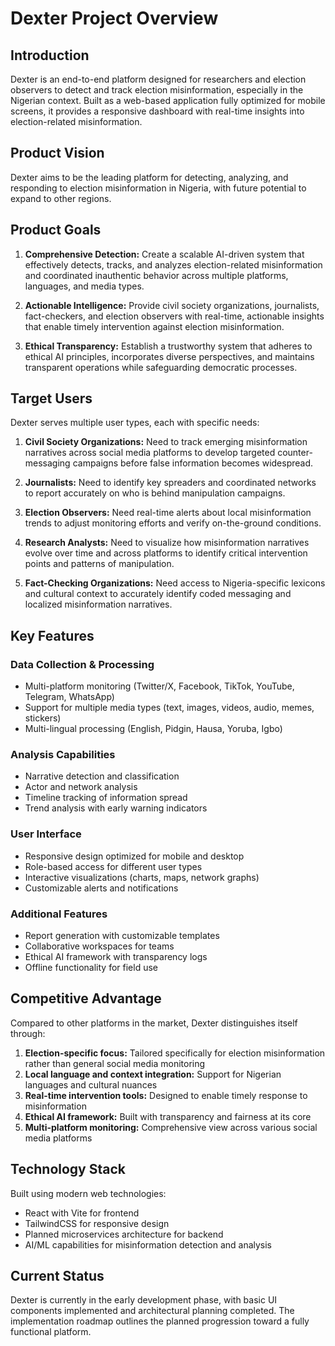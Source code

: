 # Dexter Project Overview

## Introduction

Dexter is an end-to-end platform designed for researchers and election observers to detect and track election misinformation, especially in the Nigerian context. Built as a web-based application fully optimized for mobile screens, it provides a responsive dashboard with real-time insights into election-related misinformation.

## Product Vision

Dexter aims to be the leading platform for detecting, analyzing, and responding to election misinformation in Nigeria, with future potential to expand to other regions.

## Product Goals

1. **Comprehensive Detection:** Create a scalable AI-driven system that effectively detects, tracks, and analyzes election-related misinformation and coordinated inauthentic behavior across multiple platforms, languages, and media types.

2. **Actionable Intelligence:** Provide civil society organizations, journalists, fact-checkers, and election observers with real-time, actionable insights that enable timely intervention against election misinformation.

3. **Ethical Transparency:** Establish a trustworthy system that adheres to ethical AI principles, incorporates diverse perspectives, and maintains transparent operations while safeguarding democratic processes.

## Target Users

Dexter serves multiple user types, each with specific needs:

1. **Civil Society Organizations:** Need to track emerging misinformation narratives across social media platforms to develop targeted counter-messaging campaigns before false information becomes widespread.

2. **Journalists:** Need to identify key spreaders and coordinated networks to report accurately on who is behind manipulation campaigns.

3. **Election Observers:** Need real-time alerts about local misinformation trends to adjust monitoring efforts and verify on-the-ground conditions.

4. **Research Analysts:** Need to visualize how misinformation narratives evolve over time and across platforms to identify critical intervention points and patterns of manipulation.

5. **Fact-Checking Organizations:** Need access to Nigeria-specific lexicons and cultural context to accurately identify coded messaging and localized misinformation narratives.

## Key Features

### Data Collection & Processing
- Multi-platform monitoring (Twitter/X, Facebook, TikTok, YouTube, Telegram, WhatsApp)
- Support for multiple media types (text, images, videos, audio, memes, stickers)
- Multi-lingual processing (English, Pidgin, Hausa, Yoruba, Igbo)

### Analysis Capabilities
- Narrative detection and classification
- Actor and network analysis
- Timeline tracking of information spread
- Trend analysis with early warning indicators

### User Interface
- Responsive design optimized for mobile and desktop
- Role-based access for different user types
- Interactive visualizations (charts, maps, network graphs)
- Customizable alerts and notifications

### Additional Features
- Report generation with customizable templates
- Collaborative workspaces for teams
- Ethical AI framework with transparency logs
- Offline functionality for field use

## Competitive Advantage

Compared to other platforms in the market, Dexter distinguishes itself through:

1. **Election-specific focus:** Tailored specifically for election misinformation rather than general social media monitoring
2. **Local language and context integration:** Support for Nigerian languages and cultural nuances
3. **Real-time intervention tools:** Designed to enable timely response to misinformation
4. **Ethical AI framework:** Built with transparency and fairness at its core
5. **Multi-platform monitoring:** Comprehensive view across various social media platforms

## Technology Stack

Built using modern web technologies:
- React with Vite for frontend
- TailwindCSS for responsive design
- Planned microservices architecture for backend
- AI/ML capabilities for misinformation detection and analysis

## Current Status

Dexter is currently in the early development phase, with basic UI components implemented and architectural planning completed. The implementation roadmap outlines the planned progression toward a fully functional platform.
